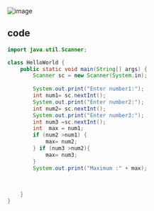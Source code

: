 ![image](https://github.com/Mogana004/code.Java/assets/92911280/259cfd79-20b2-4816-9c41-228913d8482d)
## code
```java
import java.util.Scanner;

class HelloWorld {
    public static void main(String[] args) {
        Scanner sc = new Scanner(System.in);
       
        System.out.print("Enter number1:");
        int num1= sc.nextInt();
        System.out.print("Enter number2:");
        int num2= sc.nextInt();
        System.out.print("Enter number3:");
        int num3 =sc.nextInt();
        int  max = num1;
        if (num2 >num1) {
            max= num2;
        } if (num3 >num2){
            max= num3; 
        }
        System.out.print("Maximum :" + max);
        
       
        
    }
}
```
